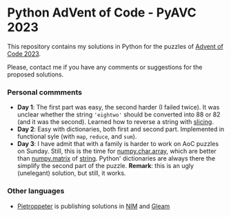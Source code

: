 # Python AdVent of Code - PyAVC 2023

This repository contains my solutions in Python for the puzzles of [Advent of Code 2023](https://adventofcode.com/).

Please, contact me if you have any comments or suggestions for the proposed solutions.

### Personal commments

* **Day 1**: The first part was easy, the second harder (I failed twice). It was unclear whether the string `'eightwo'` should be converted into 88 or 82 (and it was the second). Learned how to reverse a string with [slicing](https://www.digitalocean.com/community/tutorials/python-reverse-string).
* **Day 2**: Easy with dictionaries, both first and second part. Implemented in functional syle (with `map`, `reduce`, and `sum`).
* **Day 3**: I have admit that with a family is harder to work on AoC puzzles on Sunday. Still, this is the time for [numpy.char.array](https://numpy.org/doc/stable/reference/generated/numpy.char.array.html#numpy.char.array), which are better than [numpy.matrix](https://numpy.org/doc/stable/reference/generated/numpy.matrix.html) of [string](https://docs.python.org/3/library/string.html#module-string). Python' dictionaries are always there the simplify the second part of the puzzle. **Remark**: this is an ugly (unelegant) solution, but still, it works.

### Other languages

* [Pietroppeter](https://github.com/pietroppeter/adventofcode2023) is publishing solutions in [NIM](https://nim-lang.org/) and [Gleam](https://gleam.io/)
